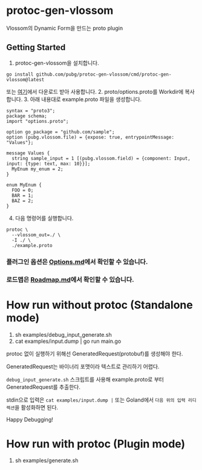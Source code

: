 # protoc-gen-vlossom

Vlossom의 Dynamic Form을 만드는 proto plugin

## Getting Started
1. protoc-gen-vlossom을 설치합니다.
```shell
go install github.com/pubg/protoc-gen-vlossom/cmd/protoc-gen-vlossom@latest
```
또는 [여기](https://github.com/pubg/protoc-gen-vlossom/releases)에서 다운로드 받아 사용합니다.
2. proto/options.proto를 Workdir에 복사합니다. 
3. 아래 내용대로 example.proto 파일을 생성합니다. 
```
syntax = "proto3";
package schema;
import "options.proto";

option go_package = "github.com/sample";
option (pubg.vlossom.file) = {expose: true, entrypointMessage: "Values"};

message Values {
  string sample_input = 1 [(pubg.vlossom.field) = {component: Input, input: {type: text, max: 10}}];
  MyEnum my_enum = 2;
}

enum MyEnum {
  FOO = 0;
  BAR = 1;
  BAZ = 2;
}

```
4. 다음 명령어를 실행합니다.
```shell
protoc \
  --vlossom_out=./ \
  -I ./ \
  ./example.proto
```

### 플러그인 옵션은 [Options.md](./Options.md)에서 확인할 수 있습니다.
### 로드맵은 [Roadmap.md](./Roadmap.md)에서 확인할 수 있습니다.

# How run without protoc (Standalone mode)
1. sh examples/debug_input_generate.sh 
2. cat examples/input.dump | go run main.go

protoc 없이 실행하기 위해선 GeneratedRequest(protobuf)를 생성해야 한다.

GeneratedRequest는 바이너리 포맷이라 텍스트로 관리하기 어렵다.

`debug_input_generate.sh` 스크립트를 사용해 example.proto로 부터 GeneratedRequest를 추출한다.

stdin으로 입력은 `cat examples/input.dump |` 또는 Goland에서 `다음 위의 입력 리디렉션`을 활성화하면 된다.

Happy Debugging!

# How run with protoc (Plugin mode)
1. sh examples/generate.sh
